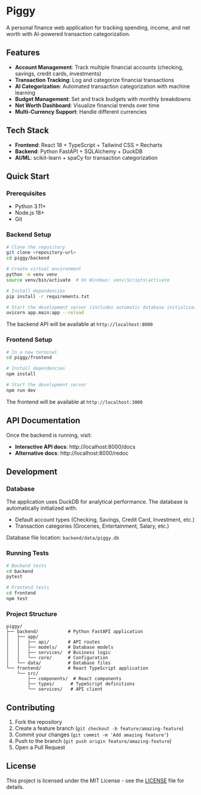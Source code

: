 # Piggy

A personal finance web application for tracking spending, income, and net worth with AI-powered transaction categorization.

## Features

- **Account Management**: Track multiple financial accounts (checking, savings, credit cards, investments)
- **Transaction Tracking**: Log and categorize financial transactions
- **AI Categorization**: Automated transaction categorization with machine learning
- **Budget Management**: Set and track budgets with monthly breakdowns
- **Net Worth Dashboard**: Visualize financial trends over time
- **Multi-Currency Support**: Handle different currencies

## Tech Stack

- **Frontend**: React 18 + TypeScript + Tailwind CSS + Recharts
- **Backend**: Python FastAPI + SQLAlchemy + DuckDB
- **AI/ML**: scikit-learn + spaCy for transaction categorization

## Quick Start

### Prerequisites

- Python 3.11+
- Node.js 18+
- Git

### Backend Setup

```bash
# Clone the repository
git clone <repository-url>
cd piggy/backend

# Create virtual environment
python -m venv venv
source venv/bin/activate  # On Windows: venv\Scripts\activate

# Install dependencies
pip install -r requirements.txt

# Start the development server (includes automatic database initialization)
uvicorn app.main:app --reload
```

The backend API will be available at `http://localhost:8000`

### Frontend Setup

```bash
# In a new terminal
cd piggy/frontend

# Install dependencies
npm install

# Start the development server
npm run dev
```

The frontend will be available at `http://localhost:3000`

## API Documentation

Once the backend is running, visit:
- **Interactive API docs**: http://localhost:8000/docs
- **Alternative docs**: http://localhost:8000/redoc

## Development

### Database

The application uses DuckDB for analytical performance. The database is automatically initialized with:
- Default account types (Checking, Savings, Credit Card, Investment, etc.)
- Transaction categories (Groceries, Entertainment, Salary, etc.)

Database file location: `backend/data/piggy.db`

### Running Tests

```bash
# Backend tests
cd backend
pytest

# Frontend tests  
cd frontend
npm test
```

### Project Structure

```
piggy/
├── backend/           # Python FastAPI application
│   ├── app/
│   │   ├── api/       # API routes
│   │   ├── models/    # Database models
│   │   ├── services/  # Business logic
│   │   └── core/      # Configuration
│   └── data/          # Database files
└── frontend/          # React TypeScript application
    └── src/
        ├── components/  # React components
        ├── types/      # TypeScript definitions
        └── services/   # API client
```

## Contributing

1. Fork the repository
2. Create a feature branch (`git checkout -b feature/amazing-feature`)
3. Commit your changes (`git commit -m 'Add amazing feature'`)
4. Push to the branch (`git push origin feature/amazing-feature`)
5. Open a Pull Request

## License

This project is licensed under the MIT License - see the [LICENSE](LICENSE) file for details.
